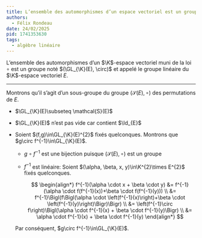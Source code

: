 ```yaml
---
title: L’ensemble des automorphismes d’un espace vectoriel est un groupe
authors:
  - Félix Rondeau
date: 24/02/2025
pid: 1741353630
tags:
  - algèbre linéaire
---
```


L’ensemble des automorphismes d’un $\K$-espace vectoriel muni de la loi $\circ$ est un groupe noté $(\GL_{\K}(E), \circ)$ et appelé le groupe linéaire du $\K$-espace vectoriel $E$.

---

Montrons qu’il s’agit d’un sous-groupe du groupe $(\mathcal{S}(E), \circ)$ des permutations de $E$.

- $\GL_{\K}(E)\subseteq \mathcal{S}(E)$
- $\GL_{\K}(E)$ n’est pas vide car contient $\Id_{E}$
- Soient $(f,g)\in\GL_{\K}(E)^{2}$ fixés quelconques. Montrons que $g\circ f^{-1}\in\GL_{\K}(E)$.

  - $g\circ f^{-1}$ est une bijection puisque $(\mathcal{S}(E), \circ)$ est un groupe
  - $f^{-1}$ est linéaire: Soient $(\alpha, \beta, x, y)\in\K^{2}\times E^{2}$ fixés quelconques.

    $$
        \begin{align*}
            f^{-1}(\alpha \cdot x + \beta \cdot  y) &= f^{-1}(\alpha \cdot f(f^{-1}(x))+\beta \cdot f(f^{-1}(y))) \\
            &= f^{-1}\Bigl(f\Bigl(\alpha \cdot \left(f^{-1}(x)\right)+\beta \cdot  \left(f^{-1}(y)\right)\Bigr)\Bigr) \\
            &= \left(f^{-1}\circ f\right)\Bigl(\alpha \cdot f^{-1}(x) + \beta \cdot  f^{-1}(y)\Bigr) \\
            &= \alpha \cdot  f^{-1}(x) + \beta \cdot f^{-1}(y)
        \end{align*}
    $$

  Par conséquent, $g\circ f^{-1}\in\GL_{\K}(E)$.
